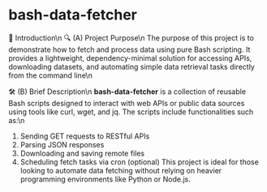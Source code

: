 # bash-data-fetcher

📘 Introduction\n
🔍 (A) Project Purpose\n
The purpose of this project is to demonstrate how to fetch and process data using pure Bash scripting. It provides a lightweight, dependency-minimal solution for accessing APIs, downloading datasets, and automating simple data retrieval tasks directly from the command line\n

🛠️ (B) Brief Description\n
<b>bash-data-fetcher</b> is a collection of reusable Bash scripts designed to interact with web APIs or public data sources using tools like curl, wget, and jq. The scripts include functionalities such as:\n
1. Sending GET requests to RESTful APIs
2. Parsing JSON responses
3. Downloading and saving remote files
4. Scheduling fetch tasks via cron (optional)
This project is ideal for those looking to automate data fetching without relying on heavier programming environments like Python or Node.js.
